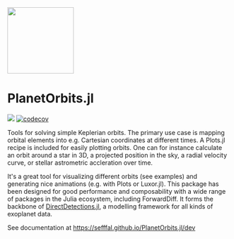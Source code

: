 <img height=150 src="https://github.com/sefffal/PlanetOrbits.jl/blob/master/docs/src/assets/logo.png"/>

# PlanetOrbits.jl

[![](https://img.shields.io/badge/docs-dev-blue.svg)](https://sefffal.github.io/PlanetOrbits.jl/dev)
[![codecov](https://codecov.io/gh/sefffal/PlanetOrbits.jl/branch/master/graph/badge.svg?token=QLTCBWVV98)](https://codecov.io/gh/sefffal/PlanetOrbits.jl)

Tools for solving simple Keplerian orbits. 
The primary use case is mapping orbital elements into e.g. Cartesian coordinates at different times.
A Plots.jl recipe is included for easily plotting orbits.
One can for instance calculate an orbit around a star in 3D, a projected position in the sky, a radial velocity curve, or stellar astrometric accleration over time.

It's a great tool for visualizing different orbits (see examples) and generating nice animations (e.g. with Plots or Luxor.jl).
This package has been designed for good performance and composability with a wide range of packages in the Julia ecosystem, including ForwardDiff. 
It forms the backbone of [DirectDetections.jl](https://github.com/sefffal/DirectDetections.jl), a modelling framework for all kinds of exoplanet data.

See documentation at https://sefffal.github.io/PlanetOrbits.jl/dev
